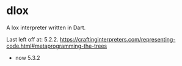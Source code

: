 # dlox

A lox interpreter written in Dart.

Last left off at: 5.2.2. https://craftinginterpreters.com/representing-code.html#metaprogramming-the-trees

- now 5.3.2
